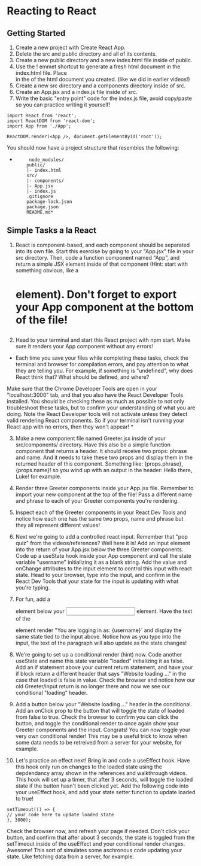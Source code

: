 # Reacting to React

## Getting Started

1. Create a new project with Create React App.
2. Delete the src and public directory and all of its contents.
3. Create a new public directory and a new index.html file inside of public.
4. Use the ! emmet shortcut to generate a fresh html document in the index.html file. Place <div id="root"></div> in the <body> of the html document you created. (like we did in earlier videos!)
5. Create a new src directory and a components directory inside of src.
6. Create an App.jsx and a index.js file inside of src.
7. Write the basic "entry point" code for the index.js file, avoid copy/paste so you can practice writing it yourself!
````
import React from 'react';
import ReactDOM from 'react-dom';
import App from './App';

ReactDOM.render(<App />, document.getElementById('root'));
````

You should now have a project structure that resembles the following:

-          node_modules/
          public/
          |- index.html
          src/
          |- components/
          |- App.jsx
          |- index.js
          .gitignore
          package-lock.json
          package.json
          README.md*

## Simple Tasks a la React
1. React is component-based, and each component should be separated into its own file. Start this exercise by going to your "App.jsx" file in your src directory. Then, code a function component named "App", and return a simple JSX element inside of that component (Hint: start with something obvious, like a <h1> element). Don't forget to export your App component at the bottom of the file!

2. Head to your terminal and start this React project with npm start. Make sure it renders your App component without any errors!

  * Each time you save your files while completing these tasks, check the terminal and browser for compilation errors, and pay attention to what they are telling you. For example, if something is "undefined", why does React think that? What should be defined, and where?

  Make sure that the Chrome Developer Tools are open in your "localhost:3000" tab, and that you also have the React Developer Tools installed. You should be checking these as much as possible to not only troubleshoot these tasks, but to confirm your understanding of what you are doing. Note the React Developer tools will not activate unless they detect valid rendering React components. So if your terminal isn't running your React app with no errors, then they won't appear! *

3. Make a new component file named Greeter.jsx inside of your src/components/ directory. Have this also be a simple function component that returns a header. It should receive two props: phrase and name. And it needs to take these two props and display them in the returned header of this component. Something like: {props.phrase}, {props.name}! so you wind up with an output in the header: Hello there, Luke! for example.

4. Render three Greeter components inside your App.jsx file. Remember to import your new component at the top of the file! Pass a different name and phrase to each of your Greeter components you're rendering.

5. Inspect each of the Greeter components in your React Dev Tools and notice how each one has the same two props, name and phrase but they all represent different values!

6. Next we're going to add a controlled react input. Remember that "pop quiz" from the videos/references? Well here it is! Add an input element into the return of your App.jsx below the three Greeter components. Code up a useState hook inside your App component and call the state variable "username" initializing it as a blank string. Add the value and onChange attributes to the input element to control this input with react state. Head to your browser, type into the input, and confirm in the React Dev Tools that your state for the input is updating with what you're typing.

7. For fun, add a <p> element below your <input /> element. Have the text of the <p> element render "You are logging in as: {username}` and display the same state tied to the input above. Notice how as you type into the input, the text of the paragraph will also update as the state changes!

8. We're going to set up a conditional render (hint) now. Code another useState and name this state variable "loaded" initializing it as false. Add an if statement above your current return statement, and have your if block return a different header that says "Website loading ..." in the case that loaded is false in value. Check the browser and notice how our old Greeter/input return is no longer there and now we see our conditional "loading" header.

9. Add a button below your "Website loading ..." header in the conditional. Add an onClick prop to the button that will toggle the state of loaded from false to true. Check the browser to confirm you can click the button, and toggle the conditional render to once again show your Greeter components and the input. Congrats! You can now toggle your very own conditional render! This may be a useful trick to know when some data needs to be retreived from a server for your website, for example.

10. Let's practice an effect next! Bring in and code a useEffect hook. Have this hook only run on changes to the loaded state using the depdendancy array shown in the references and walkthrough videos. This hook will set up a timer, that after 3 seconds, will toggle the loaded state if the button hasn't been clicked yet. Add the following code into your useEffect hook, and add your state setter function to update loaded to true!

````
setTimeout(() => {
// your code here to update loaded state
}, 3000);
````

Check the browser now, and refresh your page if needed. Don't click your 
button, and confirm that after about 3 seconds, the state is toggled from the setTimeout inside of the useEffect and your conditional render changes. Awesome! This sort of simulates some aschronous code updating your state. Like fetching data from a server, for example.
